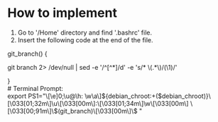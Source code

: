 # How to implement
1) Go to '/Home' directory and find '.bashrc' file.
2) Insert the following code at the end of the file.

<div>git_branch() {</div>
<p> git branch 2> /dev/null | sed -e '/^[^*]/d' -e 's/* \(.*\)/(\1)/'</p>
<div>}</div>
<div># Terminal Prompt:</div>
<div>export PS1="\[\e]0;\u@\h: \w\a\]${debian_chroot:+($debian_chroot)}\[\033[01;32m\]\u\[\033[00m\]:\[\033[01;34m\]\w\[\033[00m\] \[\033[00;91m\]\$(git_branch)\[\033[00m\]\$ "</div>
